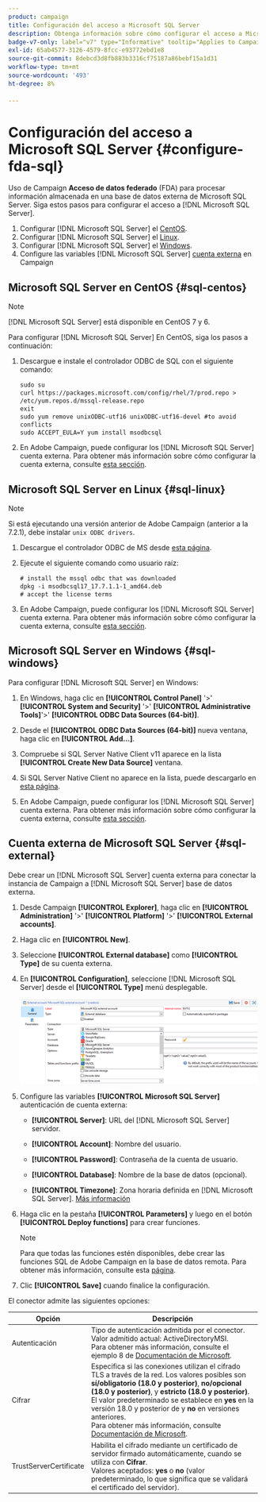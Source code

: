 ```yaml
---
product: campaign
title: Configuración del acceso a Microsoft SQL Server
description: Obtenga información sobre cómo configurar el acceso a Microsoft SQL Server
badge-v7-only: label="v7" type="Informative" tooltip="Applies to Campaign Classic v7 only"
exl-id: 65ab4577-3126-4579-8fcc-e93772ebd1e8
source-git-commit: 8debcd3d8fb883b3316cf75187a86bebf15a1d31
workflow-type: tm+mt
source-wordcount: '493'
ht-degree: 8%

---
```


# Configuración del acceso a Microsoft SQL Server {#configure-fda-sql}



Uso de Campaign **Acceso de datos federado** (FDA) para procesar información almacenada en una base de datos externa de Microsoft SQL Server. Siga estos pasos para configurar el acceso a [!DNL Microsoft SQL Server].

1. Configurar [!DNL Microsoft SQL Server] el [CentOS](#sql-centos).
1. Configurar [!DNL Microsoft SQL Server] el [Linux](#sql-linux).
1. Configurar [!DNL Microsoft SQL Server] el [Windows](#sql-windows).
1. Configure las variables [!DNL Microsoft SQL Server] [cuenta externa](#sql-external) en Campaign

## Microsoft SQL Server en CentOS {#sql-centos}

>[!NOTE]
>
> [!DNL Microsoft SQL Server] está disponible en CentOS 7 y 6.

Para configurar [!DNL Microsoft SQL Server] En CentOS, siga los pasos a continuación:

1. Descargue e instale el controlador ODBC de SQL con el siguiente comando:

   ```
   sudo su
   curl https://packages.microsoft.com/config/rhel/7/prod.repo > /etc/yum.repos.d/mssql-release.repo
   exit
   sudo yum remove unixODBC-utf16 unixODBC-utf16-devel #to avoid conflicts
   sudo ACCEPT_EULA=Y yum install msodbcsql
   ```

1. En Adobe Campaign, puede configurar los [!DNL Microsoft SQL Server] cuenta externa. Para obtener más información sobre cómo configurar la cuenta externa, consulte [esta sección](#sql-external).

## Microsoft SQL Server en Linux {#sql-linux}

>[!NOTE]
>
> Si está ejecutando una versión anterior de Adobe Campaign (anterior a la 7.2.1), debe instalar `unix ODBC drivers`.

1. Descargue el controlador ODBC de MS desde [esta página](https://packages.microsoft.com/ubuntu/16.04/prod/pool/main/m/msodbcsql17/).

1. Ejecute el siguiente comando como usuario raíz:

   ```
   # install the mssql odbc that was downloaded
   dpkg -i msodbcsql17_17.7.1.1-1_amd64.deb
   # accept the license terms
   ```

1. En Adobe Campaign, puede configurar los [!DNL Microsoft SQL Server] cuenta externa. Para obtener más información sobre cómo configurar la cuenta externa, consulte [esta sección](#sql-external).

## Microsoft SQL Server en Windows {#sql-windows}

Para configurar [!DNL Microsoft SQL Server] en Windows:

1. En Windows, haga clic en **[!UICONTROL Control Panel]** &#39;>&#39; **[!UICONTROL System and Security]** &#39;>&#39; **[!UICONTROL Administrative Tools]**&#39;>&#39; **[!UICONTROL ODBC Data Sources (64-bit)]**.

1. Desde el **[!UICONTROL ODBC Data Sources (64-bit)]** nueva ventana, haga clic en **[!UICONTROL Add...]**.

1. Compruebe si SQL Server Native Client v11 aparece en la lista **[!UICONTROL Create New Data Source]** ventana.

1. Si SQL Server Native Client no aparece en la lista, puede descargarlo en [esta página](https://www.microsoft.com/en-my/download/details.aspx?id=36434).

1. En Adobe Campaign, puede configurar los [!DNL Microsoft SQL Server] cuenta externa. Para obtener más información sobre cómo configurar la cuenta externa, consulte [esta sección](#sql-external).

## Cuenta externa de Microsoft SQL Server {#sql-external}

Debe crear un [!DNL Microsoft SQL Server] cuenta externa para conectar la instancia de Campaign a [!DNL Microsoft SQL Server] base de datos externa.

1. Desde Campaign **[!UICONTROL Explorer]**, haga clic en **[!UICONTROL Administration]** &#39;>&#39; **[!UICONTROL Platform]** &#39;>&#39; **[!UICONTROL External accounts]**.

1. Haga clic en **[!UICONTROL New]**.

1. Seleccione **[!UICONTROL External database]** como **[!UICONTROL Type]** de su cuenta externa.

1. En **[!UICONTROL Configuration]**, seleccione [!DNL Microsoft SQL Server] desde el **[!UICONTROL Type]** menú desplegable.

   ![](assets/sql.png)

1. Configure las variables **[!UICONTROL Microsoft SQL Server]** autenticación de cuenta externa:

   * **[!UICONTROL Server]**: URL del [!DNL Microsoft SQL Server] servidor.

   * **[!UICONTROL Account]**: Nombre del usuario.

   * **[!UICONTROL Password]**: Contraseña de la cuenta de usuario.

   * **[!UICONTROL Database]**: Nombre de la base de datos (opcional).

   * **[!UICONTROL Timezone]**: Zona horaria definida en [!DNL Microsoft SQL Server]. [Más información](https://docs.microsoft.com/en-us/sql/t-sql/functions/current-timezone-transact-sql?view=sql-server-ver15)

1. Haga clic en la pestaña **[!UICONTROL Parameters]** y luego en el botón **[!UICONTROL Deploy functions]** para crear funciones.

   >[!NOTE]
   >
   >Para que todas las funciones estén disponibles, debe crear las funciones SQL de Adobe Campaign en la base de datos remota. Para obtener más información, consulte esta [página](../../configuration/using/adding-additional-sql-functions.md).

1. Clic **[!UICONTROL Save]** cuando finalice la configuración.

El conector admite las siguientes opciones:

| Opción | Descripción |
|---|---|
| Autenticación | Tipo de autenticación admitida por el conector. Valor admitido actual: ActiveDirectoryMSI. <br> Para obtener más información, consulte el ejemplo 8 de [Documentación de Microsoft](https://docs.microsoft.com/en-us/sql/connect/odbc/using-azure-active-directory?view=sql-server-ver15#example-connection-strings). |
| Cifrar | Especifica si las conexiones utilizan el cifrado TLS a través de la red. Los valores posibles son **sí/obligatorio (18.0 y posterior)**, **no/opcional (18.0 y posterior)**, y **estricto (18.0 y posterior)**. El valor predeterminado se establece en **yes** en la versión 18.0 y posterior de y **no** en versiones anteriores. <br>Para obtener más información, consulte [Documentación de Microsoft](https://docs.microsoft.com/en-us/sql/connect/odbc/dsn-connection-string-attribute?view=azure-sqldw-latest#encrypt). |
| TrustServerCertificate | Habilita el cifrado mediante un certificado de servidor firmado automáticamente, cuando se utiliza con **Cifrar**. <br>Valores aceptados: **yes** o **no** (valor predeterminado, lo que significa que se validará el certificado del servidor). |
